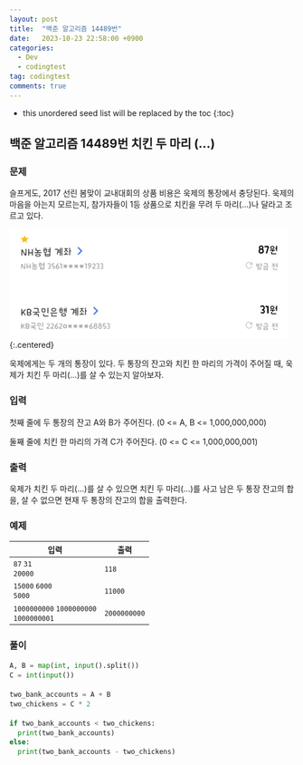 ```yaml
---
layout: post
title:  "백준 알고리즘 14489번"
date:   2023-10-23 22:58:00 +0900
categories:
  - Dev
  - codingtest
tag: codingtest
comments: true
---
```


* this unordered seed list will be replaced by the toc
{:toc}

## 백준 알고리즘 14489번 치킨 두 마리 (...)

### 문제

슬프게도, 2017 선린 봄맞이 교내대회의 상품 비용은 욱제의 통장에서 충당된다. 욱제의 마음을 아는지 모르는지, 참가자들이 1등 상품으로 치킨을 무려 두 마리(...)나 달라고 조르고 있다.

![통장 사진](../../assets/img/python/baekjoon_14489.png){:.centered}

욱제에게는 두 개의 통장이 있다. 두 통장의 잔고와 치킨 한 마리의 가격이 주어질 때, 욱제가 치킨 두 마리(...)를 살 수 있는지 알아보자.

### 입력

첫째 줄에 두 통장의 잔고 A와 B가 주어진다. (0 <= A, B <= 1,000,000,000)

둘째 줄에 치킨 한 마리의 가격 C가 주어진다. (0 <= C <= 1,000,000,001)

### 출력

욱제가 치킨 두 마리(...)를 살 수 있으면 치킨 두 마리(...)를 사고 남은 두 통장 잔고의 합을, 살 수 없으면 현재 두 통장의 잔고의 합을 출력한다.

### 예제

| 입력 | 출력 |
| --- | --- |
| `87` `31` <br/> `20000` | `118` |
| `15000` `6000` <br/> `5000` | `11000` |
| `1000000000` `1000000000` <br/> `1000000001` | `2000000000` |

### 풀이

```py
A, B = map(int, input().split())
C = int(input())

two_bank_accounts = A + B
two_chickens = C * 2

if two_bank_accounts < two_chickens:
  print(two_bank_accounts)
else:
  print(two_bank_accounts - two_chickens)
```